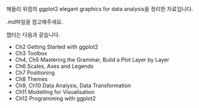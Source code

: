 해들리 위컴의 ggplot2 elegant graphics for data analysis을 정리한 자료입니다. 

.md파일을 참고해주세요.

챕터는 다음과 같습니다. 

- Ch2 Getting Started with ggplot2
- Ch3 Toolbox
- Ch4, Ch5 Mastering the Grammar, Build a Plot Layer by Layer
- Ch6 Scales, Axes and Legends
- Ch7 Positioning
- Ch8 Themes
- Ch9, Ch10 Data Analysis, Data Transformation
- Ch11 Modelling for Visualisation
- Ch12 Programming with ggplot2
